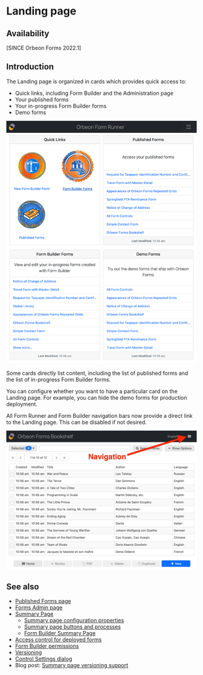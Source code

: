 # Landing page

## Availability

[SINCE Orbeon Forms 2022.1]

## Introduction

The Landing page is organized in cards which provides quick access to:

- Quick links, including Form Builder and the Administration page
- Your published forms
- Your in-progress Form Builder forms
- Demo forms

![The Landing page](/release-notes/images/landing.png)

Some cards directly list content, including the list of published forms and the list of in-progress Form Builder forms.

You can configure whether you want to have a particular card on the Landing page. For example, you can hide the demo forms for production deployment.

All Form Runner and Form Builder navigation bars now provide a direct link to the Landing page. This can be disabled if not desired.

![Landing page navigation](/release-notes/images/summary-navigation.png)

## See also 

- [Published Forms page](published-forms-page.md)
- [Forms Admin page](forms-admin-page.md)
- [Summary Page](summary-page.md)
    - [Summary page configuration properties](/configuration/properties/form-runner-summary-page.md)
    - [Summary page buttons and processes](/form-runner/advanced/buttons-and-processes/summary-page-buttons-and-processes.md)
    - [Form Builder Summary Page](/form-builder/summary-page.md)
- [Access control for deployed forms](/form-runner/access-control/deployed-forms.md)
- [Form Builder permissions](/form-runner/access-control/editing-forms.md#form-builder-permissions)
- [Versioning](/form-runner/feature/versioning.md)
- [Control Settings dialog](/form-builder/control-settings.md)
- Blog post: [Summary page versioning support](https://blog.orbeon.com/2019/05/summary-page-versioning-support.html)